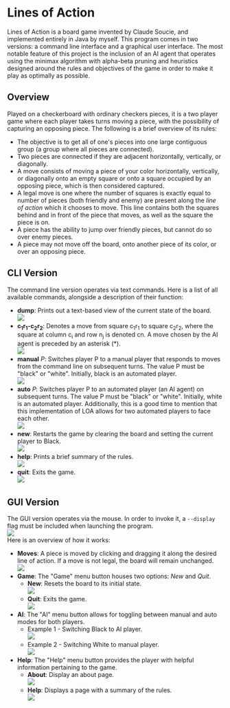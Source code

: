 # Lines of Action

Lines of Action is a board game invented by Claude Soucie, and implemented entirely in Java by myself. This program comes in two versions: a command line interface and a graphical user interface. The most notable feature of this project is the inclusion of an AI agent that operates using the minimax algorithm with alpha-beta pruning and heuristics designed around the rules and objectives of the game in order to make it play as optimally as possible.
## Overview
Played on a checkerboard with ordinary checkers pieces, it is a two player game where each player takes turns moving a piece, with the possibility of capturing an opposing piece. The following is a brief overview of its rules:
- The objective is to get all of one's pieces into one large contiguous group (a group where all pieces are connected). 
- Two pieces are connected if they are adjacent horizontally, vertically, or diagonally. 
- A move consists of moving a piece of your color horizontally, vertically, or diagonally onto an empty square or onto a square occupied by an opposing piece, which is then considered captured.
- A legal move is one where the number of squares is exactly equal to number of pieces (both friendly and enemy) are present along the *line of action* which it chooses to move. This line contains both the squares behind and in front of the piece that moves, as well as the square the piece is on.
- A piece has the ability to jump over friendly pieces, but cannot do so over enemy pieces.
- A piece may not move off the board, onto another piece of its color, or over an opposing piece.

## CLI Version
The command line version operates via text commands. Here is a list of all available commands, alongside a description of their function:
* **dump**: Prints out a text-based view of the current state of the board. <br> ![](loa_gifs/loa_dump.gif)
* **c<sub>1</sub>r<sub>1</sub>-c<sub>2</sub>r<sub>2</sub>**: Denotes a move from square c<sub>1</sub>r<sub>1</sub> to square c<sub>2</sub>r<sub>2</sub>, where the square at column c<sub>i</sub> and row n<sub>j</sub> is denoted cn. A move chosen by the AI agent is preceded by an asterisk (*). <br> ![](loa_gifs/loa_mv.gif)
* **manual** *P*: Switches player P to a manual player that responds to moves from the command line on subsequent turns. The value P must be "black" or "white". Initially, black is an automated player. <br> ![](loa_gifs/loa_manual.gif)
* **auto** *P*: Switches player P to an automated player (an AI agent) on subsequent turns. The value P must be "black" or "white". Initially, white is an automated player. Additionally, this is a good time to mention that this implementation of LOA allows for two automated players to face each other. <br> ![](loa_gifs/loa_auto.gif)
* **new**: Restarts the game by clearing the board and setting the current player to Black. <br> ![](loa_gifs/loa_new.gif)
* **help**: Prints a brief summary of the rules. <br> ![](loa_gifs/loa_help.gif)
* **quit**: Exits the game. <br> ![](loa_gifs/loa_quit.gif)

## GUI Version
The GUI version operates via the mouse. In order to invoke it, a `--display` flag must be included when launching the program. <br> ![](loa_gifs/loa_display_start.gif) <br>
Here is an overview of how it works:
* **Moves**: A piece is moved by clicking and dragging it along the desired line of action. If a move is not legal, the board will remain unchanged. <br> ![](loa_gifs/loa_display_move.gif)
* **Game**: The "Game" menu button houses two options: *New* and *Quit*.
  * **New**: Resets the board to its initial state. <br> ![](loa_gifs/loa_display_new.gif)
  * **Quit**: Exits the game. <br> ![](loa_gifs/loa_display_quit.gif)
* **AI**: The "AI" menu button allows for toggling between manual and auto modes for both players.
  * Example 1 - Switching Black to AI player. <br> ![](loa_gifs/loa_display_autoB.gif)
  * Example 2 - Switching White to manual player. <br> ![](loa_gifs/loa_display_manualW.gif)
* **Help**: The "Help" menu button provides the player with helpful information pertaining to the game.
  * **About**: Display an about page. <br> ![](loa_gifs/loa_display_about.gif)
  * **Help**: Displays a page with a summary of the rules. <br> ![](loa_gifs/loa_display_help.gif)
